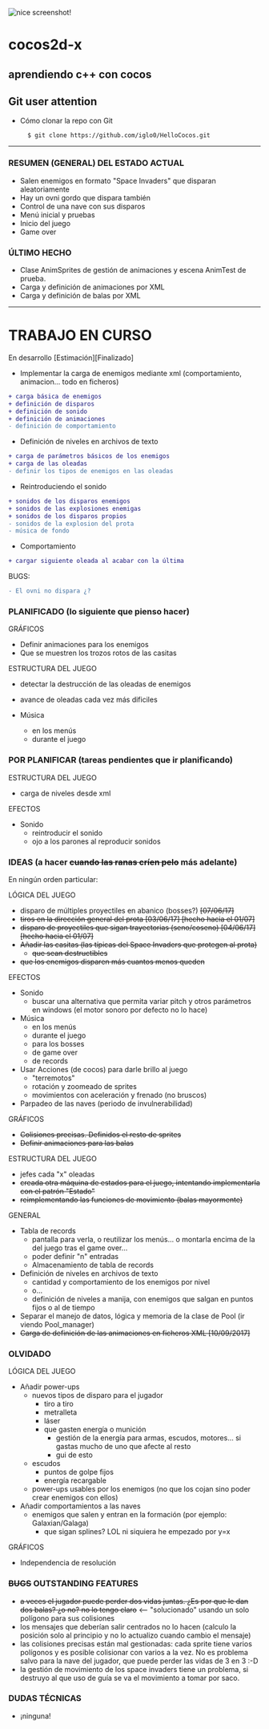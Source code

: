 ![nice screenshot!](/Resources/HelloCocos.gif)
<!--[nice screenshot!](/Resources/HelloCocos.jpg)-->
<!--![status](https://dl2.pushbulletusercontent.com/JXwF9psx3Dcsh9vST2ElAgx3TNk398EX/IMG_1969.PNG)-->
<!--img src="http://www.cocos2d-x.org/attachments/801/cocos2dx_portrait.png" width=100-->

<!-- colores
```diff
+ esto sale en verde
-  y esto en rojo
```

tabla col | col
-- | --
fila | fila
-->

# cocos2d-x
## aprendiendo c++ con cocos

Git user attention
-------------------

* Cómo clonar la repo con Git

        $ git clone https://github.com/iglo0/HelloCocos.git

---

### RESUMEN (GENERAL) DEL ESTADO ACTUAL

- Salen enemigos en formato "Space Invaders" que disparan aleatoriamente
- Hay un ovni gordo que dispara también
- Control de una nave con sus disparos
- Menú inicial y pruebas
- Inicio del juego
- Game over

### ÚLTIMO HECHO

- Clase AnimSprites de gestión de animaciones y escena AnimTest de prueba.
- Carga y definición de animaciones por XML
- Carga y definición de balas por XML

----
# TRABAJO EN CURSO
En desarrollo [Estimación][Finalizado]

* Implementar la carga de enemigos mediante xml (comportamiento, animacion... todo en ficheros)
```diff
+ carga básica de enemigos
+ definición de disparos
+ definición de sonido
+ definición de animaciones
- definición de comportamiento
```

* Definición de niveles en archivos de texto
```diff
+ carga de parámetros básicos de los enemigos
+ carga de las oleadas
- definir los tipos de enemigos en las oleadas
```

* Reintroduciendo el sonido
```diff
+ sonidos de los disparos enemigos
+ sonidos de las explosiones enemigas
+ sonidos de los disparos propios
- sonidos de la explosion del prota
- música de fondo
```

* Comportamiento
```diff
+ cargar siguiente oleada al acabar con la última
```

BUGS:
```diff
- El ovni no dispara ¿?
```

### PLANIFICADO (lo siguiente que pienso hacer)

GRÁFICOS
- Definir animaciones para los enemigos
- Que se muestren los trozos rotos de las casitas

ESTRUCTURA DEL JUEGO
- detectar la destrucción de las oleadas de enemigos
- avance de oleadas cada vez más dificiles

- Música
	- en los menús
	- durante el juego


### POR PLANIFICAR (tareas pendientes que ir planificando)

ESTRUCTURA DEL JUEGO
- carga de niveles desde xml

EFECTOS
- Sonido
	- reintroducir el sonido
	- ojo a los parones al reproducir sonidos

### IDEAS (a hacer ~~cuando las ranas críen pelo~~ más adelante)

En ningún orden particular:

LÓGICA DEL JUEGO
- disparo de múltiples proyectiles en abanico (bosses?) ~~[07/06/17]~~
- ~~tiros en la dirección general del prota [03/06/17] [hecho hacia el 01/07]~~
- ~~disparo de proyectiles que sigan trayectorias (seno/coseno) [04/06/17] [hecho hacia el 01/07]~~
- ~~Añadir las casitas (las típicas del Space Invaders que protegen al prota)~~
	- ~~que sean destructibles~~
- ~~que los enemigos disparen más cuantos menos queden~~

EFECTOS
- Sonido
	- buscar una alternativa que permita variar pitch y otros parámetros en windows (el motor sonoro por defecto no lo hace)
- Música
	- en los menús
	- durante el juego
	- para los bosses
	- de game over
	- de records
- Usar Acciones (de cocos) para darle brillo al juego
	- "terremotos"
	- rotación y zoomeado de sprites
	- movimientos con aceleración y frenado (no bruscos)
- Parpadeo de las naves (periodo de invulnerabilidad)

GRÁFICOS
- ~~Colisiones precisas. Definidos el resto de sprites~~
- ~~Definir animaciones para las balas~~

ESTRUCTURA DEL JUEGO
- jefes cada "x" oleadas
- ~~creada otra máquina de estados para el juego, intentando implementarla con el patrón "Estado"~~
- ~~reimplementando las funciones de movimiento (balas mayormente)~~

GENERAL
- Tabla de records
	- pantalla para verla, o reutilizar los menús... o montarla encima de la del juego tras el game over...
	- poder definir "n" entradas
	- Almacenamiento de tabla de records
- Definición de niveles en archivos de texto
	- cantidad y comportamiento de los enemigos por nivel
	- o...
	- definición de niveles a manija, con enemigos que salgan en puntos fijos o al de tiempo
- Separar el manejo de datos, lógica y memoria de la clase de Pool (ir viendo Pool_manager)	
- ~~Carga de definición de las animaciones en ficheros XML [10/09/2017]~~

### OLVIDADO

LÓGICA DEL JUEGO
- Añadir power-ups
	- nuevos tipos de disparo para el jugador
		- tiro a tiro
		- metralleta
		- láser
		- que gasten energía o munición
			- gestión de la energía para armas, escudos, motores... si gastas mucho de uno que afecte al resto
			- gui de esto
	- escudos
		- puntos de golpe fijos
		- energía recargable
	- power-ups usables por los enemigos (no que los cojan sino poder crear enemigos con ellos)
- Añadir comportamientos a las naves
	- enemigos que salen y entran en la formación (por ejemplo: Galaxian/Galaga)
		- que sigan splines? LOL ni siquiera he empezado por y=x

GRÁFICOS
- Independencia de resolución


### ~~BUGS~~ OUTSTANDING FEATURES
- ~~a veces el jugador puede perder dos vidas juntas. ¿Es por que le dan dos balas? ¿o no? no lo tengo claro~~ <-- "solucionado" usando un solo polígono para sus colisiones
- los mensajes que deberían salir centrados no lo hacen (calculo la posición solo al principio y no lo actualizo cuando cambio el mensaje)
- las colisiones precisas están mal gestionadas: cada sprite tiene varios polígonos y es posible colisionar con varios a la vez. No es problema salvo para la nave del jugador, que puede perder las vidas de 3 en 3 :-D
- la gestión de movimiento de los space invaders tiene un problema, si destruyo al que uso de guía se va el movimiento a tomar por saco.

### DUDAS TÉCNICAS

- ¡ninguna!

